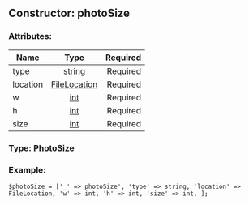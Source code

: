 ## Constructor: photoSize  

### Attributes:

| Name     |    Type       | Required |
|----------|:-------------:|---------:|
|type|[string](../types/string.md) | Required|
|location|[FileLocation](../types/FileLocation.md) | Required|
|w|[int](../types/int.md) | Required|
|h|[int](../types/int.md) | Required|
|size|[int](../types/int.md) | Required|


### Type: [PhotoSize](../types/PhotoSize.md)

### Example:


```
$photoSize = ['_' => photoSize', 'type' => string, 'location' => FileLocation, 'w' => int, 'h' => int, 'size' => int, ];
```
